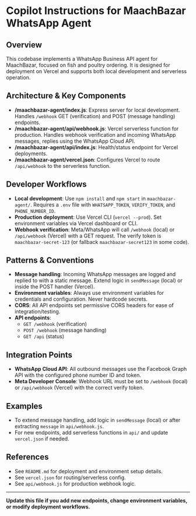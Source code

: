 # Copilot Instructions for MaachBazar WhatsApp Agent

## Overview
This codebase implements a WhatsApp Business API agent for MaachBazar, focused on fish and poultry ordering. It is designed for deployment on Vercel and supports both local development and serverless operation.

## Architecture & Key Components
- **/maachbazar-agent/index.js**: Express server for local development. Handles `/webhook` GET (verification) and POST (message handling) endpoints.
- **/maachbazar-agent/api/webhook.js**: Vercel serverless function for production. Handles webhook verification and incoming WhatsApp messages, replies using the WhatsApp Cloud API.
- **/maachbazar-agent/api/index.js**: Health/status endpoint for Vercel deployments.
- **/maachbazar-agent/vercel.json**: Configures Vercel to route `/api/webhook` to the serverless function.

## Developer Workflows
- **Local development**: Use `npm install` and `npm start` in `maachbazar-agent/`. Requires a `.env` file with `WHATSAPP_TOKEN`, `VERIFY_TOKEN`, and `PHONE_NUMBER_ID`.
- **Production deployment**: Use Vercel CLI (`vercel --prod`). Set environment variables via Vercel dashboard or CLI.
- **Webhook verification**: Meta/WhatsApp will call `/webhook` (local) or `/api/webhook` (Vercel) with a GET request. The verify token is `maachbazar-secret-123` (or fallback `maachbazar-secret123` in some code).

## Patterns & Conventions
- **Message handling**: Incoming WhatsApp messages are logged and replied to with a static message. Extend logic in `sendMessage` (local) or inside the POST handler (Vercel).
- **Environment variables**: Always use environment variables for credentials and configuration. Never hardcode secrets.
- **CORS**: All API endpoints set permissive CORS headers for ease of integration/testing.
- **API endpoints**:
  - `GET /webhook` (verification)
  - `POST /webhook` (message handling)
  - `GET /api` (status)

## Integration Points
- **WhatsApp Cloud API**: All outbound messages use the Facebook Graph API with the configured phone number ID and token.
- **Meta Developer Console**: Webhook URL must be set to `/webhook` (local) or `/api/webhook` (Vercel) with the correct verify token.

## Examples
- To extend message handling, add logic in `sendMessage` (local) or after extracting `message` in `api/webhook.js`.
- For new endpoints, add serverless functions in `api/` and update `vercel.json` if needed.

## References
- See `README.md` for deployment and environment setup details.
- See `vercel.json` for routing/serverless config.
- See `api/webhook.js` for production webhook logic.

---

**Update this file if you add new endpoints, change environment variables, or modify deployment workflows.**
